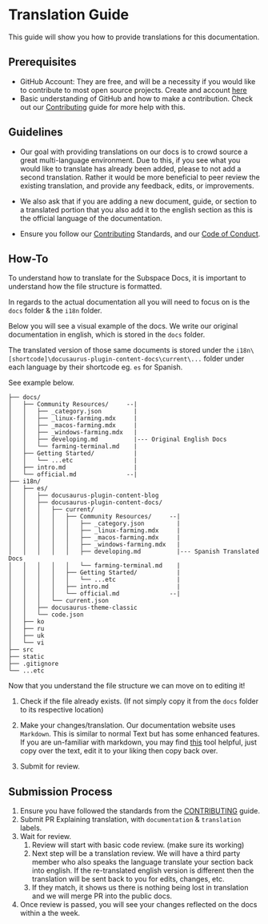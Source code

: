 # Translation Guide

This guide will show you how to provide translations for this documentation.

## Prerequisites

- GitHub Account: They are free, and will be a necessity if you would like to contribute to most open source projects. Create and account [here](https://github.com/join)
- Basic understanding of GitHub and how to make a contribution. Check out our [Contributing](CONTRIBUTING.md) guide for more help with this.



## Guidelines

- Our goal with providing translations on our docs is to crowd source a great multi-language environment. Due to this, if you see what you would like to translate has already been added, please to not add a second translation. Rather it would be more beneficial to peer review the existing translation, and provide any feedback, edits, or improvements.

- We also ask that if you are adding a new document, guide, or section to a translated portion that you also add it to the english section as this is the official language of the documentation.

- Ensure you follow our [Contributing](CONTRIBUTING.md) Standards, and our [Code of Conduct](CODE_OF_CONDUCT.md).

## How-To

To understand how to translate for the Subspace Docs, it is important to understand how the file structure is formatted.

In regards to the actual documentation all you will need to focus on is the `docs` folder & the `i18n` folder.

Below you will see a visual example of the docs. We write our original documentation in english, which is stored in the `docs` folder.

The translated version of those same documents is stored under the `i18n\[shortcode]\docusaurus-plugin-content-docs\current\...` folder under each language by their shortcode eg. `es` for Spanish.

See example below.

```
├── docs/                       
│   ├── Community Resources/     --|
│   │   ├── _category.json         |
│   │   ├── _linux-farming.mdx     |
│   │   ├── _macos-farming.mdx     |
│   │   ├── _windows-farming.mdx   |
│   │   ├── developing.md          |--- Original English Docs
│   │   └── farming-terminal.md    |
│   ├── Getting Started/           |
│   │   └── ...etc                 |
│   ├── intro.md                   |
│   └── official.md              --|
├── i18n/
│   ├── es/
│   │   ├── docusaurus-plugin-content-blog
│   │   ├── docusaurus-plugin-content-docs/
│   │   │   ├── current/
│   │   │   │   ├── Community Resources/     --|
│   │   │   │   │   ├── _category.json         |
│   │   │   │   │   ├── _linux-farming.mdx     |
│   │   │   │   │   ├── _macos-farming.mdx     |
│   │   │   │   │   ├── _windows-farming.mdx   |
│   │   │   │   │   ├── developing.md          |--- Spanish Translated Docs 
│   │   │   │   │   └── farming-terminal.md    |
│   │   │   │   ├── Getting Started/           |
│   │   │   │   │   └── ...etc                 |
│   │   │   │   ├── intro.md                   |
│   │   │   │   └── official.md              --|
│   │   │   └── current.json
│   │   ├── docusaurus-theme-classic
│   │   └── code.json
│   ├── ko
│   ├── ru
│   ├── uk
│   └── vi
├── src
├── static
├── .gitignore
└── ...etc
```

Now that you understand the file structure we can move on to editing it!

1. Check if the file already exists. (If not simply copy it from the `docs` folder to its respective location)

2. Make your changes/translation. Our documentation website uses `Markdown`. This is similar to normal Text but has some enhanced features. If you are un-familiar with markdown, you may find [this](https://dillinger.io/) tool helpful, just copy over the text, edit it to your liking then copy back over.

3. Submit for review.



## Submission Process

1. Ensure you have followed the standards from the [CONTRIBUTING](CONTRIBUTING.md) guide.
2. Submit PR Explaining translation, with `documentation` & `translation` labels.
3. Wait for review. 
    1. Review will start with basic code review. (make sure its working)
    2. Next step will be a translation review. We will have a third party member who also speaks the language translate your section back into english. If the re-translated english version is different then the translation will be sent back to you for edits, changes, etc.
    3. If they match, it shows us there is nothing being lost in translation and we will merge PR into the public docs.
4. Once review is passed, you will see your changes reflected on the docs within a the week.

